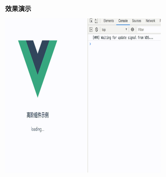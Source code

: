 ## 效果演示

<div align=center>
<img src="https://github.com/mayfine/stack-vue/blob/master/md-record/static/QQ20190515230145HD.gif" width="800" height="500" alt="演示"/>
</div>